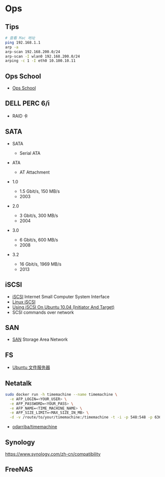 # Ops


## Tips

```bash
# 查看 Mac 地址
ping 192.168.1.1
arp -a
arp-scan 192.168.200.0/24
arp-scan -I wlan0 192.168.200.0/24
arping -c 1 -I eth0 10.100.10.11
```

## Ops School

* [Ops School](http://www.opsschool.org/en/latest/)


## DELL PERC 6/i

* RAID 卡

## SATA
* SATA
  * Serial ATA
* ATA
  * AT Attachment

* 1.0
  * 1.5 Gbit/s, 150 MB/s
  * 2003
* 2.0
  * 3 Gbit/s, 300 MB/s
  * 2004
* 3.0
  * 6 Gbit/s, 600 MB/s
  * 2008
* 3.2
  * 16 Gbit/s, 1969 MB/s
  * 2013


## iSCSI

* [iSCSI](https://en.wikipedia.org/wiki/ISCSI) Internet Small Computer System Interface
* [Linux iSCSI](http://www.linux-iscsi.org)
* [Using iSCSI On Ubuntu 10.04 (Initiator And Target)](https://www.howtoforge.com/using-iscsi-on-ubuntu-10.04-initiator-and-target)
* SCSI commands over network


## SAN
* [SAN](https://en.wikipedia.org/wiki/Storage_area_network) Storage Area Network

## FS
* [Ubuntu 文件服务器](https://help.ubuntu.com/lts/serverguide/file-servers.html)


## Netatalk


```bash
sudo docker run -h timemachine --name timemachine \
  -e AFP_LOGIN=<YOUR_USER> \
  -e AFP_PASSWORD=<YOUR_PASS> \
  -e AFP_NAME=<TIME_MACHINE_NAME> \
  -e AFP_SIZE_LIMIT=<MAX_SIZE_IN_MB> \
  -d -v /route/to/your/timemachine:/timemachine -t -i -p 548:548 -p 636:636 odarriba/timemachine
```

* [odarriba/timemachine](https://store.docker.com/community/images/odarriba/timemachine)

## Synology
https://www.synology.com/zh-cn/compatibility

## FreeNAS
